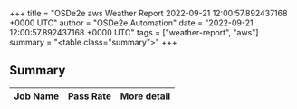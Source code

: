 +++
title = "OSDe2e aws Weather Report 2022-09-21 12:00:57.892437168 +0000 UTC"
author = "OSDe2e Automation"
date = "2022-09-21 12:00:57.892437168 +0000 UTC"
tags = ["weather-report", "aws"]
summary = "<table class=\"summary\"></table>"
+++
## Summary

| Job Name | Pass Rate | More detail |
|----------|-----------|-------------|




